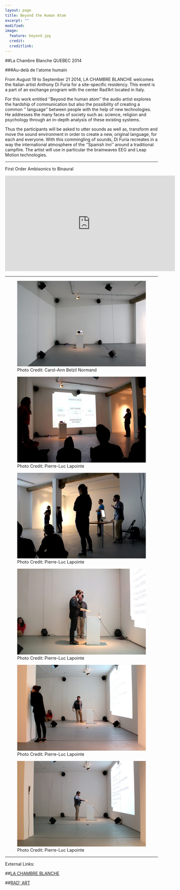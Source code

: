 ```yaml
---
layout: page
title: Beyond the Human Atom
excerpt: ""
modified: 
image:
  feature: beyond.jpg
  credit: 
  creditlink: 
---
```


##La Chambre Blanche QUEBEC 2014

###Au-delà de l'atome humain

From August 19 to September 21 2014, LA CHAMBRE BLANCHE welcomes the Italian artist Anthony Di Furia for a 
site-specific residency. This event is a part of an exchange program with the center Rad’Art located in Italy.

For this work entitled ‘’Beyond the human atom’’ the audio artist explores the hardship of communication but 
also the possibility of creating a common ‘’ language’’ between people with the help of new technologies. He 
addresses the many faces of society such as: science, religion and psychology through an in-depth analysis of 
these existing systems.

Thus the participants will be asked to utter sounds as well as, transform and move the sound environment in 
order to create a new, original language, for each and everyone. With this commingling of sounds, Di Furia 
recreates in a way the international atmosphere of the ‘’Spanish Inn’’ around a traditional campfire. The artist 
will use in particular the brainwaves EEG and Leap Motion technologies.

---


First Order Ambisonics to Binaural

<iframe width="560" height="315" src="https://www.youtube.com/embed/gyRjBroky0o" frameborder="0"> </iframe>




---

<figure>
	<img src="/images/la_chambre_blanche_6.jpg" alt="image">
<figcaption>Photo Credit: Carol-Ann Belzil Normand</figcaption>
</figure>

<figure>
	<img src="/images/la_chambre_blanche_4.jpg" alt="image">
<figcaption>Photo Credit: Pierre-Luc Lapointe</figcaption>
</figure>

<figure>
	<img src="/images/la_chambre_blanche_1.jpg" alt="image">
<figcaption>Photo Credit: Pierre-Luc Lapointe</figcaption>
</figure>

<figure>
	<img src="/images/la_chambre_blanche_2.jpg" alt="image">
<figcaption>Photo Credit: Pierre-Luc Lapointe</figcaption>
</figure>

<figure>
	<img src="/images/la_chambre_blanche_3.jpg" alt="image">
<figcaption>Photo Credit: Pierre-Luc Lapointe</figcaption>
</figure>

<figure>
	<img src="/images/la_chambre_blanche_5.jpg" alt="image">
<figcaption>Photo Credit: Pierre-Luc Lapointe</figcaption>
</figure>

---

External Links:

##[LA CHAMBRE BLANCHE](http://www.chambreblanche.qc.ca/fr/) 

##[RAD' ART](http://www.rad-art.org/rad_art/radart1.htm) 





